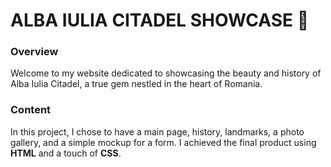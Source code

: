 # ALBA IULIA CITADEL SHOWCASE 🚀

### Overview
Welcome to my website dedicated to showcasing the beauty and history of Alba Iulia Citadel, a true gem nestled in the heart of Romania.

### Content
In this project, I chose to have a main page, history, landmarks, a photo gallery, and a simple mockup for a form. I achieved the final product using **HTML** and a touch of **CSS**.
